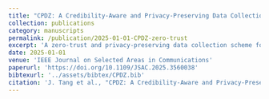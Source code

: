 ```yaml
---
title: "CPDZ: A Credibility-Aware and Privacy-Preserving Data Collection Scheme with Zero-Trust in Next-Generation Crowdsensing Networks"
collection: publications
category: manuscripts
permalink: /publication/2025-01-01-CPDZ-zero-trust
excerpt: 'A zero-trust and privacy-preserving data collection scheme for next-generation crowdsensing systems.'
date: 2025-01-01
venue: 'IEEE Journal on Selected Areas in Communications'
paperurl: 'https://doi.org/10.1109/JSAC.2025.3560038'
bibtexurl: '../assets/bibtex/CPDZ.bib'
citation: 'J. Tang et al., "CPDZ: A Credibility-Aware and Privacy-Preserving Data Collection Scheme with Zero-Trust in Next-Generation Crowdsensing Networks," in IEEE Journal on Selected Areas in Communications, doi: 10.1109/JSAC.2025.3560038." <i>IEEE JSAC</i>.'
---
```

